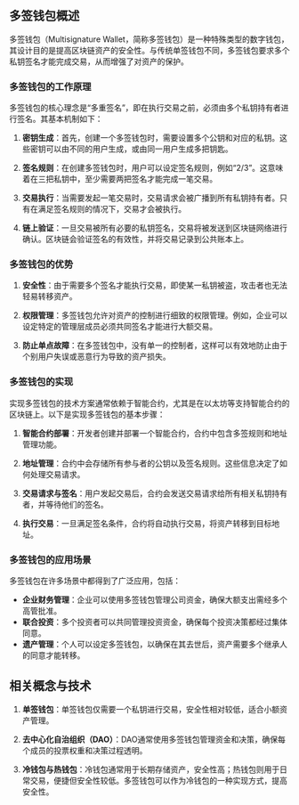 ## 多签钱包概述

多签钱包（Multisignature Wallet，简称多签钱包）是一种特殊类型的数字钱包，其设计目的是提高区块链资产的安全性。与传统单签钱包不同，多签钱包要求多个私钥签名才能完成交易，从而增强了对资产的保护。

### 多签钱包的工作原理

多签钱包的核心理念是“多重签名”，即在执行交易之前，必须由多个私钥持有者进行签名。其基本机制如下：

1. **密钥生成**：首先，创建一个多签钱包时，需要设置多个公钥和对应的私钥。这些密钥可以由不同的用户生成，或由同一用户生成多把钥匙。

2. **签名规则**：在创建多签钱包时，用户可以设定签名规则，例如“2/3”。这意味着在三把私钥中，至少需要两把签名才能完成一笔交易。

3. **交易执行**：当需要发起一笔交易时，交易请求会被广播到所有私钥持有者。只有在满足签名规则的情况下，交易才会被执行。

4. **链上验证**：一旦交易被所有必要的私钥签名，交易将被发送到区块链网络进行确认。区块链会验证签名的有效性，并将交易记录到公共账本上。

### 多签钱包的优势

1. **安全性**：由于需要多个签名才能执行交易，即使某一私钥被盗，攻击者也无法轻易转移资产。

2. **权限管理**：多签钱包允许对资产的控制进行细致的权限管理。例如，企业可以设定特定的管理层成员必须共同签名才能进行大额交易。

3. **防止单点故障**：在多签钱包中，没有单一的控制者，这样可以有效地防止由于个别用户失误或恶意行为导致的资产损失。

### 多签钱包的实现

实现多签钱包的技术方案通常依赖于智能合约，尤其是在以太坊等支持智能合约的区块链上。以下是实现多签钱包的基本步骤：

1. **智能合约部署**：开发者创建并部署一个智能合约，合约中包含多签规则和地址管理功能。

2. **地址管理**：合约中会存储所有参与者的公钥以及签名规则。这些信息决定了如何处理交易请求。

3. **交易请求与签名**：用户发起交易后，合约会发送交易请求给所有相关私钥持有者，并等待他们的签名。

4. **执行交易**：一旦满足签名条件，合约将自动执行交易，将资产转移到目标地址。

### 多签钱包的应用场景

多签钱包在许多场景中都得到了广泛应用，包括：

- **企业财务管理**：企业可以使用多签钱包管理公司资金，确保大额支出需经多个高管批准。
- **联合投资**：多个投资者可以共同管理投资资金，确保每个投资决策都经过集体同意。
- **遗产管理**：个人可以设定多签钱包，以确保在其去世后，资产需要多个继承人的同意才能转移。

## 相关概念与技术

1. **单签钱包**：单签钱包仅需要一个私钥进行交易，安全性相对较低，适合小额资产管理。

2. **去中心化自治组织（DAO）**：DAO通常使用多签钱包管理资金和决策，确保每个成员的投票权重和决策过程透明。

3. **冷钱包与热钱包**：冷钱包通常用于长期存储资产，安全性高；热钱包则用于日常交易，便捷但安全性较低。多签钱包可以作为冷钱包的一种实现方式，提高安全性。